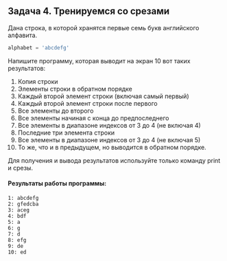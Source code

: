 ## Задача 4. Тренируемся со срезами
Дана строка, в которой хранятся первые семь букв английского алфавита. 

````python
alphabet = 'abcdefg'
````
Напишите программу, которая выводит на экран 10 вот таких результатов:
1. Копия строки
2. Элементы строки в обратном порядке
3. Каждый второй элемент строки (включая самый первый)
4. Каждый второй элемент строки после первого
5. Все элементы до второго
6. Все элементы начиная с конца до предпоследнего
7. Все элементы в диапазоне индексов от 3 до 4 (не включая 4)
8. Последние три элемента строки
9. Все элементы в диапазоне индексов от 3 до 4 (не включая 5)
10. То же, что и в предыдущем, но выводится в обратном порядке.

Для получения и вывода результатов используйте только команду print и срезы.




#### Результаты работы программы:
```
1: abcdefg
2: gfedcba
3: aceg
4: bdf
5: a
6: g
7: d
8: efg
9: de
10: ed

```
